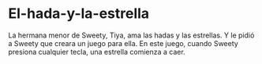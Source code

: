 # El-hada-y-la-estrella
La hermana menor de Sweety, Tiya, ama las hadas y las estrellas. Y le pidió a Sweety que creara un juego para ella. En este juego, cuando Sweety presiona cualquier tecla, una estrella comienza a caer. 
